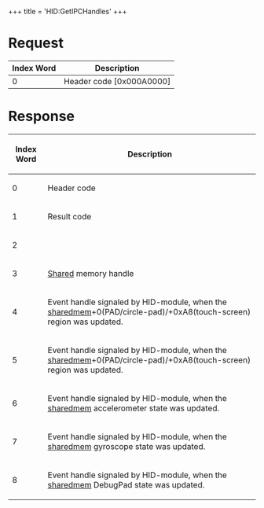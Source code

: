 +++
title = 'HID:GetIPCHandles'
+++

# Request

| Index Word | Description                |
|------------|----------------------------|
| 0          | Header code \[0x000A0000\] |

# Response

<table>
<thead>
<tr class="header">
<th><p>Index Word</p></th>
<th><p>Description</p></th>
</tr>
</thead>
<tbody>
<tr class="odd">
<td><p>0</p></td>
<td><p>Header code</p></td>
</tr>
<tr class="even">
<td><p>1</p></td>
<td><p>Result code</p></td>
</tr>
<tr class="odd">
<td><p>2</p></td>
<td></td>
</tr>
<tr class="even">
<td><p>3</p></td>
<td><p><a href="../HID_Shared_Memory" title="wikilink">Shared</a> memory
handle</p></td>
</tr>
<tr class="odd">
<td><p>4</p></td>
<td><p>Event handle signaled by HID-module, when the <a
href="../HID_Shared_Memory"
title="wikilink">sharedmem</a>+0(PAD/circle-pad)/+0xA8(touch-screen)
region was updated.</p></td>
</tr>
<tr class="even">
<td><p>5</p></td>
<td><p>Event handle signaled by HID-module, when the <a
href="../HID_Shared_Memory"
title="wikilink">sharedmem</a>+0(PAD/circle-pad)/+0xA8(touch-screen)
region was updated.</p></td>
</tr>
<tr class="odd">
<td><p>6</p></td>
<td><p>Event handle signaled by HID-module, when the <a
href="../HID_Shared_Memory" title="wikilink">sharedmem</a> accelerometer
state was updated.</p></td>
</tr>
<tr class="even">
<td><p>7</p></td>
<td><p>Event handle signaled by HID-module, when the <a
href="../HID_Shared_Memory" title="wikilink">sharedmem</a> gyroscope state
was updated.</p></td>
</tr>
<tr class="odd">
<td><p>8</p></td>
<td><p>Event handle signaled by HID-module, when the <a
href="../HID_Shared_Memory" title="wikilink">sharedmem</a> DebugPad state
was updated.</p></td>
</tr>
</tbody>
</table>
